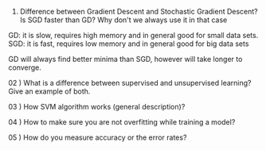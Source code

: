 

01) Difference between Gradient Descent and Stochastic Gradient Descent? Is SGD faster than GD? 
    Why don't we always use it in that case

GD: it is slow, requires high memory and in general good for small data sets. 
SGD: it is fast, requires low memory and in general good for big data sets 

GD will always find better minima than SGD, however will take longer to converge.



02 )  What is a difference between supervised and unsupervised learning? Give an example of both.
 
03 ) How SVM algorithm works (general description)? 

04 ) How to make sure you are not overfitting while training a model? 

05 )  How do you measure accuracy or the error rates?
